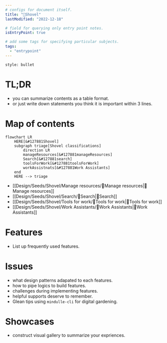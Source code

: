 ```yaml
---
# configs for document itself.
title: "🎉Shovel"
lastModified: "2022-12-18"

# field for querying only entry point notes.
isEntryPoint: true

# add some tags for specifying particular subjects.
tags:
  - "entrypoint"
---
```

```toc
style: bullet
```

# TL;DR
- you can summarize contents as a table format.
- or just write down statements you think it is important within 3 lines.

# Map of contents
```mermaid
flowchart LR
	HERE[&#127881Shovel]
	subgraph triage[Shovel classifications]
		direction LR
		manageResources[&#127881manageResources]
		Search[&#127881search]
		toolsForWork[&#127881toolsForWork]
		workAssistnats[&#127881Work Assistants]
	end
	HERE --> triage
```
- [[Design/Seeds/Shovel/Manage resources/🎉Manage resources|🎉Manage resources]]
- [[Design/Seeds/Shovel/Search/🎉Search|🎉Search]]
- [[Design/Seeds/Shovel/Tools for work/🎉Tools for work|🎉Tools for work]]
- [[Design/Seeds/Shovel/Work Assistants/🎉Work Assistants|🎉Work Assistants]]

# Features
- List up frequently used features.

# Issues
- what design patterns adapated to each features.
- how to pipe logics to build features.
- challenges during implementing features.
- helpful supports deserve to remember.
- Glean tips using `mindulle-cli` for digital gardening.

# Showcases
- construct visual gallery to summarize your expriences.
